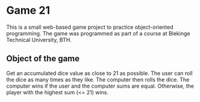 # Game 21

This is a small web-based game project to practice object-oriented
programming. The game was programmed as part of a course at Blekinge
Technical University, BTH.

## Object of the game
Get an accumulated dice value as close to 21 as possible. The user can roll the
dice as many times as they like. The computer then rolls the dice. The computer
wins if the user and the computer sums are equal. Otherwise, the player with
the highest sum (<= 21) wins.
